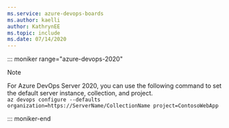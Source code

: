 ```yaml
---
ms.service: azure-devops-boards
ms.author: kaelli
author: KathrynEE
ms.topic: include
ms.date: 07/14/2020
---
```


::: moniker range="azure-devops-2020"

> [!NOTE]   
> For Azure DevOps Server 2020, you can use the following command to set the default server instance, collection, and project.  
> `az devops configure --defaults organization=https://ServerName/CollectionName project=ContosoWebApp`

::: moniker-end